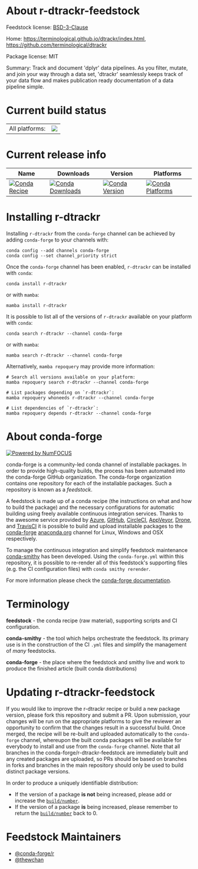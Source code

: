 About r-dtrackr-feedstock
=========================

Feedstock license: [BSD-3-Clause](https://github.com/conda-forge/r-dtrackr-feedstock/blob/main/LICENSE.txt)

Home: https://terminological.github.io/dtrackr/index.html, https://github.com/terminological/dtrackr

Package license: MIT

Summary: Track and document 'dplyr' data pipelines. As you filter, mutate, and join your way through a data set, 'dtrackr' seamlessly keeps track of your data flow and makes publication ready documentation of a data pipeline simple.

Current build status
====================


<table><tr><td>All platforms:</td>
    <td>
      <a href="https://dev.azure.com/conda-forge/feedstock-builds/_build/latest?definitionId=23095&branchName=main">
        <img src="https://dev.azure.com/conda-forge/feedstock-builds/_apis/build/status/r-dtrackr-feedstock?branchName=main">
      </a>
    </td>
  </tr>
</table>

Current release info
====================

| Name | Downloads | Version | Platforms |
| --- | --- | --- | --- |
| [![Conda Recipe](https://img.shields.io/badge/recipe-r--dtrackr-green.svg)](https://anaconda.org/conda-forge/r-dtrackr) | [![Conda Downloads](https://img.shields.io/conda/dn/conda-forge/r-dtrackr.svg)](https://anaconda.org/conda-forge/r-dtrackr) | [![Conda Version](https://img.shields.io/conda/vn/conda-forge/r-dtrackr.svg)](https://anaconda.org/conda-forge/r-dtrackr) | [![Conda Platforms](https://img.shields.io/conda/pn/conda-forge/r-dtrackr.svg)](https://anaconda.org/conda-forge/r-dtrackr) |

Installing r-dtrackr
====================

Installing `r-dtrackr` from the `conda-forge` channel can be achieved by adding `conda-forge` to your channels with:

```
conda config --add channels conda-forge
conda config --set channel_priority strict
```

Once the `conda-forge` channel has been enabled, `r-dtrackr` can be installed with `conda`:

```
conda install r-dtrackr
```

or with `mamba`:

```
mamba install r-dtrackr
```

It is possible to list all of the versions of `r-dtrackr` available on your platform with `conda`:

```
conda search r-dtrackr --channel conda-forge
```

or with `mamba`:

```
mamba search r-dtrackr --channel conda-forge
```

Alternatively, `mamba repoquery` may provide more information:

```
# Search all versions available on your platform:
mamba repoquery search r-dtrackr --channel conda-forge

# List packages depending on `r-dtrackr`:
mamba repoquery whoneeds r-dtrackr --channel conda-forge

# List dependencies of `r-dtrackr`:
mamba repoquery depends r-dtrackr --channel conda-forge
```


About conda-forge
=================

[![Powered by
NumFOCUS](https://img.shields.io/badge/powered%20by-NumFOCUS-orange.svg?style=flat&colorA=E1523D&colorB=007D8A)](https://numfocus.org)

conda-forge is a community-led conda channel of installable packages.
In order to provide high-quality builds, the process has been automated into the
conda-forge GitHub organization. The conda-forge organization contains one repository
for each of the installable packages. Such a repository is known as a *feedstock*.

A feedstock is made up of a conda recipe (the instructions on what and how to build
the package) and the necessary configurations for automatic building using freely
available continuous integration services. Thanks to the awesome service provided by
[Azure](https://azure.microsoft.com/en-us/services/devops/), [GitHub](https://github.com/),
[CircleCI](https://circleci.com/), [AppVeyor](https://www.appveyor.com/),
[Drone](https://cloud.drone.io/welcome), and [TravisCI](https://travis-ci.com/)
it is possible to build and upload installable packages to the
[conda-forge](https://anaconda.org/conda-forge) [anaconda.org](https://anaconda.org/)
channel for Linux, Windows and OSX respectively.

To manage the continuous integration and simplify feedstock maintenance
[conda-smithy](https://github.com/conda-forge/conda-smithy) has been developed.
Using the ``conda-forge.yml`` within this repository, it is possible to re-render all of
this feedstock's supporting files (e.g. the CI configuration files) with ``conda smithy rerender``.

For more information please check the [conda-forge documentation](https://conda-forge.org/docs/).

Terminology
===========

**feedstock** - the conda recipe (raw material), supporting scripts and CI configuration.

**conda-smithy** - the tool which helps orchestrate the feedstock.
                   Its primary use is in the construction of the CI ``.yml`` files
                   and simplify the management of *many* feedstocks.

**conda-forge** - the place where the feedstock and smithy live and work to
                  produce the finished article (built conda distributions)


Updating r-dtrackr-feedstock
============================

If you would like to improve the r-dtrackr recipe or build a new
package version, please fork this repository and submit a PR. Upon submission,
your changes will be run on the appropriate platforms to give the reviewer an
opportunity to confirm that the changes result in a successful build. Once
merged, the recipe will be re-built and uploaded automatically to the
`conda-forge` channel, whereupon the built conda packages will be available for
everybody to install and use from the `conda-forge` channel.
Note that all branches in the conda-forge/r-dtrackr-feedstock are
immediately built and any created packages are uploaded, so PRs should be based
on branches in forks and branches in the main repository should only be used to
build distinct package versions.

In order to produce a uniquely identifiable distribution:
 * If the version of a package **is not** being increased, please add or increase
   the [``build/number``](https://docs.conda.io/projects/conda-build/en/latest/resources/define-metadata.html#build-number-and-string).
 * If the version of a package **is** being increased, please remember to return
   the [``build/number``](https://docs.conda.io/projects/conda-build/en/latest/resources/define-metadata.html#build-number-and-string)
   back to 0.

Feedstock Maintainers
=====================

* [@conda-forge/r](https://github.com/orgs/conda-forge/teams/r/)
* [@thewchan](https://github.com/thewchan/)

